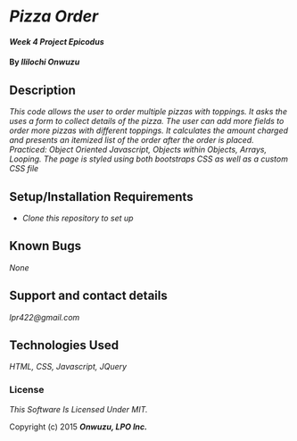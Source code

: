 # _Pizza Order_

#### _Week 4 Project Epicodus_

#### By _**Ililochi Onwuzu**_

## Description

_This code allows the user to order multiple pizzas with toppings. It asks the uses a form to collect details of the pizza. The user can add more fields to order more pizzas with different toppings. It calculates the amount charged and presents an itemized list of the order after the order is placed. Practiced: Object Oriented Javascript, Objects within Objects, Arrays, Looping. The page is styled using both bootstraps CSS as well as a custom CSS file_

## Setup/Installation Requirements

* _Clone this repository to set up_


## Known Bugs

_None_

## Support and contact details

_lpr422@gmail.com_

## Technologies Used

_HTML, CSS, Javascript, JQuery_

### License

*This Software Is Licensed Under MIT.*

Copyright (c) 2015 **_Onwuzu, LPO Inc._**
